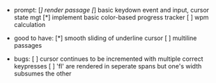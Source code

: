* prompt:
[*] render passage
[*] basic keydown event and input, cursor state mgt
[*] implement basic color-based progress tracker
[ ] wpm calculation

* good to have:
[*] smooth sliding of underline cursor
[ ] multiline passages

* bugs:
[ ] cursor continues to be incremented with multiple correct keypresses
[ ] 'fl' are rendered in seperate spans but one's width subsumes the other